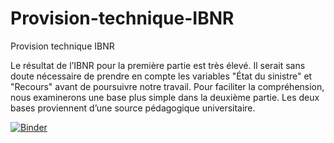 # Provision-technique-IBNR
Provision technique IBNR     


Le résultat de l’IBNR pour la première partie est très élevé. Il serait sans doute nécessaire de prendre en compte les variables "État du sinistre" et "Recours" avant de poursuivre notre travail. Pour faciliter la compréhension, nous examinerons une base plus simple dans la deuxième partie. Les deux bases proviennent d’une source pédagogique universitaire.     


[![Binder](https://mybinder.org/badge_logo.svg)](https://mybinder.org/v2/gh/Mimihi121/Provision-technique-IBNR/HEAD)

